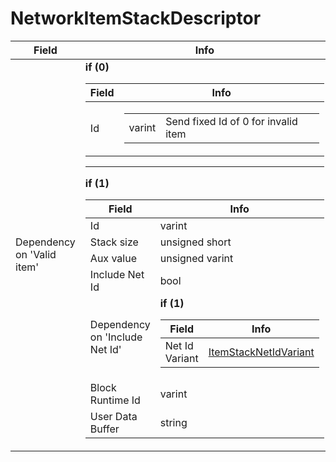 # NetworkItemStackDescriptor

<table><thead><tr><th>Field</th><th>Info</th></tr></thead><tbody>
<tr><td>Dependency on 'Valid item'</td><td><b>if (0)</b><br>
  <table><thead><tr><th>Field</th><th>Info</th></tr></thead><tbody>
  <tr><td>Id</td><td><table><tbody><tr><td>varint</td><td>Send fixed Id of 0 for invalid item</td></tr></tbody></table></td></tr>
  </tbody></table><hr>
  <b>if (1)</b><br>
  <table><thead><tr><th>Field</th><th>Info</th></tr></thead><tbody>
  <tr><td>Id</td><td>varint</td></tr>
  <tr><td>Stack size</td><td>unsigned short</td></tr>
  <tr><td>Aux value</td><td>unsigned varint</td></tr>
  <tr><td>Include Net Id</td><td>bool</td></tr>
  <tr><td>Dependency on 'Include Net Id'</td><td><b>if (1)</b><br>
    <table><thead><tr><th>Field</th><th>Info</th></tr></thead><tbody>
    <tr><td>Net Id Variant</td><td><a href="../types/ItemStackNetIdVariant.md">ItemStackNetIdVariant</a></td></tr>
    </tbody></table></td></tr>
  <tr><td>Block Runtime Id</td><td>varint</td></tr>
  <tr><td>User Data Buffer</td><td>string</td></tr>
  </tbody></table></td></tr>
</tbody></table>